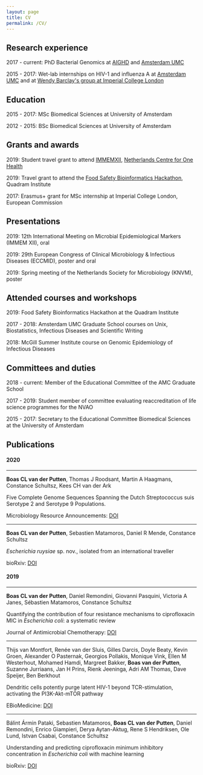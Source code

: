 ```yaml
---
layout: page
title: CV
permalink: /CV/
---
```


## Research experience

2017 - current: PhD Bacterial Genomics at [AIGHD](https://www.aighd.org/) and [Amsterdam UMC](https://www.amsterdamumc.nl/)

2015 - 2017: Wet-lab internships on HIV-1 and influenza A at [Amsterdam UMC](https://www.amsterdamumc.nl/) and at [Wendy Barclay's group at Imperial College London](https://www.imperial.ac.uk/barclay-lab)

## Education

2015 - 2017: MSc Biomedical Sciences at University of Amsterdam

2012 - 2015: BSc Biomedical Sciences at University of Amsterdam

## Grants and awards

2019: Student travel grant to attend [IMMEMXII](https://www.escmid.org/research_projects/escmid_conferences/past_escmid_conferences/immemxii/), [Netherlands Centre for One Health](https://ncoh.nl/)

2019: Travel grant to attend the [Food Safety Bioinformatics Hackathon](https://quadram.ac.uk/hackathon0619/), Quadram Institute

2017: Erasmus+ grant for MSc internship at Imperial College London, European Commission

## Presentations

2019: 12th International Meeting on Microbial Epidemiological Markers (IMMEM XII), oral

2019: 29th European Congress of Clinical Microbiology & Infectious Diseases (ECCMID), poster and oral

2019: Spring meeting of the Netherlands Society for Microbiology (KNVM), poster

## Attended courses and workshops

2019: Food Safety Bioinformatics Hackathon at the Quadram Institute

2017 - 2018: Amsterdam UMC Graduate School courses on Unix, Biostatistics, Infectious Diseases and Scientific Writing

2018: McGill Summer Institute course on Genomic Epidemiology of Infectious Diseases

## Committees and duties

2018 - current: Member of the Educational Committee of the AMC Graduate School

2017 - 2019: Student member of committee evaluating reaccreditation of life science programmes for the NVAO

2015 - 2017: Secretary to the Educational Committee Biomedical Sciences at the University of Amsterdam

## Publications

#### 2020

---

**Boas CL van der Putten**, Thomas J Roodsant, Martin A Haagmans, Constance Schultsz, Kees CH van der Ark

Five Complete Genome Sequences Spanning the Dutch Streptococcus suis Serotype 2 and Serotype 9 Populations.

Microbiology Resource Announcements: [DOI](https://doi.org/10.1128/MRA.01439-19)

---

**Boas CL van der Putten**, Sebastien Matamoros, Daniel R Mende, Constance Schultsz

*Escherichia ruysiae* sp. nov., isolated from an international traveller

bioRxiv: [DOI](https://doi.org/10.1101/781724)



#### 2019

---

**Boas CL van der Putten**, Daniel Remondini, Giovanni Pasquini, Victoria A Janes, Sébastien Matamoros, Constance Schultsz

Quantifying the contribution of four resistance mechanisms to ciprofloxacin MIC in *Escherichia coli*: a systematic review

Journal of Antimicrobial Chemotherapy: [DOI](https://doi.org/10.1093/jac/dky417)

---

Thijs van Montfort, Renée van der Sluis, Gilles Darcis, Doyle Beaty, Kevin Groen, Alexander O Pasternak, Georgios Pollakis, Monique Vink, Ellen M Westerhout, Mohamed Hamdi, Margreet Bakker, **Boas van der Putten**, Suzanne Jurriaans, Jan H Prins, Rienk Jeeninga, Adri AM Thomas, Dave Speijer, Ben Berkhout

Dendritic cells potently purge latent HIV-1 beyond TCR-stimulation, activating the PI3K-Akt-mTOR pathway

EBioMedicine: [DOI](https://doi.org/10.1016/j.ebiom.2019.02.014)

---

Bálint Ármin Pataki, Sebastien Matamoros, **Boas CL van der Putten**, Daniel Remondini, Enrico Giampieri, Derya Aytan-Aktug, Rene S Hendriksen, Ole Lund, Istvan Csabai, Constance Schultsz

Understanding and predicting ciprofloxacin minimum inhibitory concentration in *Escherichia coli* with machine learning

bioRxiv: [DOI](https://doi.org/10.1101/806760)
